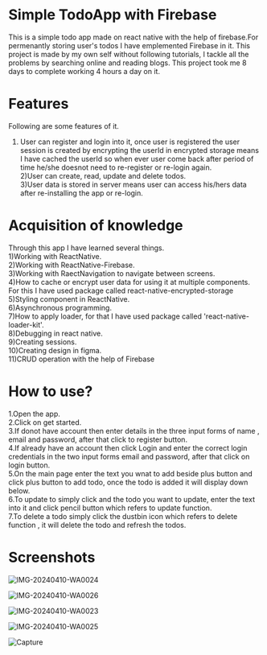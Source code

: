 # Simple TodoApp with Firebase
This is a simple todo app made on react native with the help of firebase.For permenantly storing user's todos I have emplemented Firebase in it.
This project is made by my own self without following tutorials, I tackle all the problems by searching online and reading blogs. This project took me 8 days to complete working 4 hours a day on it. 
# Features
Following are some features of it.  
  
1) User can register and login into it, once user is registered the user session is created by encrypting the userId in encrypted storage means I have cached the userId so when ever user come back after period of time he/she doesnot need to re-register or re-login again.  
2)User can create, read, update and delete todos.  
3)User data is stored in server means user can access his/hers data after re-installing the app or re-login.  
# Acquisition of knowledge
Through this app I have learned several things.  
1)Working with ReactNative.  
2)Working with ReactNative-Firebase.  
3)Working with RaectNavigation to navigate between screens.  
4)How to cache or encrypt user data for using it at multiple components.  
For this I have used package called react-native-encrypted-storage
5)Styling component in ReactNative.  
6)Asynchronous programming.  
7)How to apply loader, for that I have used package called 'react-native-loader-kit'.  
8)Debugging in react native.  
9)Creating sessions.  
10)Creating design in figma.  
11)CRUD operation with the help of Firebase
# How to use?
1.Open the app.  
2.Click on get started.  
3.If donot have account then enter details in the three input forms of name , email and password, after that click to register button.  
4.If already have an account then click Login and enter the correct login credentials in the two input forms email and password, after that click on login button.  
5.On the main page enter the text you wnat to add beside plus button and click plus button to add todo, once the todo is added it will display down below.  
6.To update to simply click and the todo you want to update, enter the text into it and click pencil button which refers to update function.  
7.To delete a todo simply click the dustbin icon which refers to delete function , it will delete the todo and refresh the todos.  
# Screenshots
![IMG-20240410-WA0024](https://github.com/Umair-Web/ReactNative-TodoApp-Firebase/assets/125777604/38d43c0f-8aa0-400b-9137-9e97f0248d84)

![IMG-20240410-WA0026](https://github.com/Umair-Web/ReactNative-TodoApp-Firebase/assets/125777604/3f46138d-9fba-4db2-a57a-231c5b851f84)

![IMG-20240410-WA0023](https://github.com/Umair-Web/ReactNative-TodoApp-Firebase/assets/125777604/7e0338ee-fac6-4096-b6d5-b24d57aebfd5)

![IMG-20240410-WA0025](https://github.com/Umair-Web/ReactNative-TodoApp-Firebase/assets/125777604/7e09d72f-712d-495d-bd57-6d3c7b07aaa3)


![Capture](https://github.com/Umair-Web/ReactNative-TodoApp-Firebase/assets/125777604/c2742c3c-c64a-41de-9c8d-6972d83af07c)

